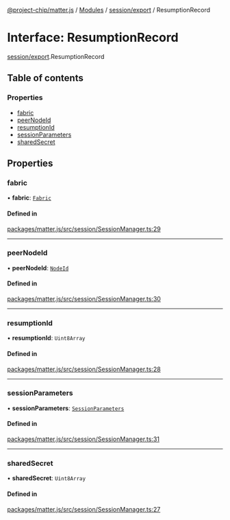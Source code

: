 [@project-chip/matter.js](../README.md) / [Modules](../modules.md) / [session/export](../modules/session_export.md) / ResumptionRecord

# Interface: ResumptionRecord

[session/export](../modules/session_export.md).ResumptionRecord

## Table of contents

### Properties

- [fabric](session_export.ResumptionRecord.md#fabric)
- [peerNodeId](session_export.ResumptionRecord.md#peernodeid)
- [resumptionId](session_export.ResumptionRecord.md#resumptionid)
- [sessionParameters](session_export.ResumptionRecord.md#sessionparameters)
- [sharedSecret](session_export.ResumptionRecord.md#sharedsecret)

## Properties

### fabric

• **fabric**: [`Fabric`](../classes/fabric_export.Fabric.md)

#### Defined in

[packages/matter.js/src/session/SessionManager.ts:29](https://github.com/project-chip/matter.js/blob/3adaded6/packages/matter.js/src/session/SessionManager.ts#L29)

___

### peerNodeId

• **peerNodeId**: [`NodeId`](../modules/datatype_export.md#nodeid)

#### Defined in

[packages/matter.js/src/session/SessionManager.ts:30](https://github.com/project-chip/matter.js/blob/3adaded6/packages/matter.js/src/session/SessionManager.ts#L30)

___

### resumptionId

• **resumptionId**: `Uint8Array`

#### Defined in

[packages/matter.js/src/session/SessionManager.ts:28](https://github.com/project-chip/matter.js/blob/3adaded6/packages/matter.js/src/session/SessionManager.ts#L28)

___

### sessionParameters

• **sessionParameters**: [`SessionParameters`](session_export.SessionParameters.md)

#### Defined in

[packages/matter.js/src/session/SessionManager.ts:31](https://github.com/project-chip/matter.js/blob/3adaded6/packages/matter.js/src/session/SessionManager.ts#L31)

___

### sharedSecret

• **sharedSecret**: `Uint8Array`

#### Defined in

[packages/matter.js/src/session/SessionManager.ts:27](https://github.com/project-chip/matter.js/blob/3adaded6/packages/matter.js/src/session/SessionManager.ts#L27)

